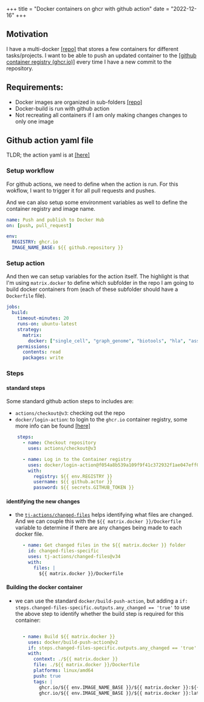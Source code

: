 +++
title = "Docker containers on ghcr with github action"
date = "2022-12-16"
+++


## Motivation
I have a multi-docker [[repo]](https://github.com/wckdouglas/bio-tools) that stores a few containers 
for different tasks/projects. I want to be able to push an updated container to the 
[[github container registry (ghcr.io)]](https://ghcr.io) every time I have a new commit to the repository.

## Requirements:
- Docker images are organized in sub-folders [[repo]](https://github.com/wckdouglas/bio-tools)
- Docker-build is run with github action
- Not recreating all containers if I am only making changes changes to only one image

## Github action yaml file

TLDR; the action yaml is at [[here]](https://github.com/wckdouglas/bio-tools/blob/main/.github/workflows/docker.yml)

### Setup workflow

For github actions, we need to define when the action is run. For this wokflow, I want to trigger it for all pull requests and pushes.

And we can also setup some environment variables as well to define the container registry and image name.

```yaml
name: Push and publish to Docker Hub
on: [push, pull_request]

env:
  REGISTRY: ghcr.io
  IMAGE_NAME_BASE: ${{ github.repository }}
```

### Setup action

And then we can setup variables for the action itself. The highlight is that I'm using `matrix.docker` to define which subfolder in the repo I am going to build docker containers from (each of these subfolder should have a `Dockerfile` file).

```yaml
jobs:
  build:
    timeout-minutes: 20
    runs-on: ubuntu-latest
    strategy:
      matrix:
        docker: ["single_cell", "graph_genome", "biotools", "hla", "assemble"]
    permissions:
      contents: read
      packages: write
```

### Steps 

#### standard steps

Some standard github action steps to includes are:
- `actions/checkout@v3`: checking out the repo
- `docker/login-action`: to login to the `ghcr.io` container registry, some more info can be found [[here]](https://docs.github.com/en/packages/working-with-a-github-packages-registry/working-with-the-container-registry)

```yaml
    steps:
      - name: Checkout repository
        uses: actions/checkout@v3

      - name: Log in to the Container registry
        uses: docker/login-action@f054a8b539a109f9f41c372932f1ae047eff08c9
        with:
          registry: ${{ env.REGISTRY }}
          username: ${{ github.actor }}
          password: ${{ secrets.GITHUB_TOKEN }}
```

#### identifying the new changes

- the [`tj-actions/changed-files`](https://github.com/tj-actions/changed-files) helps identifying what files are changed. And we can couple this with the `${{ matrix.docker }}/Dockerfile` variable to determine if there are any changes being made to each docker file.

```yaml
      - name: Get changed files in the ${{ matrix.docker }} folder
        id: changed-files-specific
        uses: tj-actions/changed-files@v34
        with:
          files: |
            ${{ matrix.docker }}/Dockerfile
```

#### Building the docker container

- we can use the standard `docker/build-push-action`, but adding a `if: steps.changed-files-specific.outputs.any_changed == 'true'` to use the above step to identify whether the build step is required for this container:

```yaml

      - name: Build ${{ matrix.docker }}
        uses: docker/build-push-action@v2
        if: steps.changed-files-specific.outputs.any_changed == 'true'
        with:
          context: ./${{ matrix.docker }}
          file: ./${{ matrix.docker }}/Dockerfile
          platforms: linux/amd64
          push: true
          tags: |
            ghcr.io/${{ env.IMAGE_NAME_BASE }}/${{ matrix.docker }}:${{ github.sha }}
            ghcr.io/${{ env.IMAGE_NAME_BASE }}/${{ matrix.docker }}:latest
```